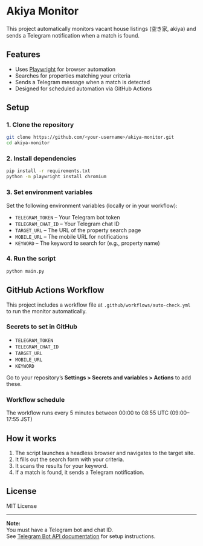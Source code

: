 # Akiya Monitor

This project automatically monitors vacant house listings (空き家, akiya) and sends a Telegram notification when a match is found.

## Features

- Uses [Playwright](https://playwright.dev/python/) for browser automation
- Searches for properties matching your criteria
- Sends a Telegram message when a match is detected
- Designed for scheduled automation via GitHub Actions

## Setup

### 1. Clone the repository

```bash
git clone https://github.com/<your-username>/akiya-monitor.git
cd akiya-monitor
```

### 2. Install dependencies

```bash
pip install -r requirements.txt
python -m playwright install chromium
```

### 3. Set environment variables

Set the following environment variables (locally or in your workflow):

- `TELEGRAM_TOKEN` – Your Telegram bot token
- `TELEGRAM_CHAT_ID` – Your Telegram chat ID
- `TARGET_URL` – The URL of the property search page
- `MOBILE_URL` – The mobile URL for notifications
- `KEYWORD` – The keyword to search for (e.g., property name)

### 4. Run the script

```bash
python main.py
```

## GitHub Actions Workflow

This project includes a workflow file at `.github/workflows/auto-check.yml` to run the monitor automatically.

### Secrets to set in GitHub

- `TELEGRAM_TOKEN`
- `TELEGRAM_CHAT_ID`
- `TARGET_URL`
- `MOBILE_URL`
- `KEYWORD`

Go to your repository’s **Settings > Secrets and variables > Actions** to add these.

### Workflow schedule

The workflow runs every 5 minutes between 00:00 to 08:55 UTC (09:00–17:55 JST)

## How it works

1. The script launches a headless browser and navigates to the target site.
2. It fills out the search form with your criteria.
3. It scans the results for your keyword.
4. If a match is found, it sends a Telegram notification.

## License

MIT License

---

**Note:**  
You must have a Telegram bot and chat ID.  
See [Telegram Bot API documentation](https://core.telegram.org/bots) for setup instructions.